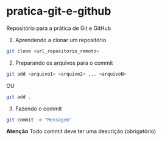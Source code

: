 # pratica-git-e-github
Repositório para a prática de Git e GitHub

1. Aprendendo a clonar um repositório

```bash
git clone <url_repositorio_remoto>
``` 

2. Preparando os arquivos para o commit 

```bash
git add <arquivo1> <arquivo2> ... <arquivoN>
```
OU
```bash
git add .
```

3. Fazendo o commit 

```bash
git commit -m "Mensagem"
```
**Atenção** Todo commit deve ter uma descrição (obrigatório)